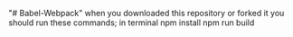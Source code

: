 "# Babel-Webpack" 
when you downloaded this repository or forked it 
you should run these commands; in terminal
npm install
npm run build